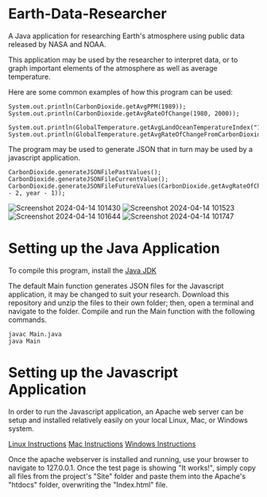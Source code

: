 # Earth-Data-Researcher

A Java application for researching Earth's atmosphere using public data released by NASA and NOAA. 

This application may be used by the researcher to interpret data, or to
graph important elements of the atmosphere as well as average temperature.

Here are some common examples of how this program can be used:

```
System.out.println(CarbonDioxide.getAvgPPM(1989));
System.out.println(CarbonDioxide.getAvgRateOfChange(1980, 2000));

System.out.println(GlobalTemperature.getAvgLandOceanTemperatureIndex("1880"));
System.out.println(GlobalTemperature.getAvgRateOfChangeFromCarbonDioxide());
```

The program may be used to generate JSON that in turn may be used by a javascript
application.

```
CarbonDioxide.generateJSONFilePastValues();
CarbonDioxide.generateJSONFileCurrentValue();
CarbonDioxide.generateJSONFileFutureValues(CarbonDioxide.getAvgRateOfChange(year - 2, year - 1));
```

![Screenshot 2024-04-14 101430](https://github.com/GOwnby/Earth-Data-Researcher/assets/37450012/8806e5f3-e741-4936-b957-d3280762464b)
![Screenshot 2024-04-14 101523](https://github.com/GOwnby/Earth-Data-Researcher/assets/37450012/5e1b0bce-2aef-4ea1-b2ff-20b1242c8284)
![Screenshot 2024-04-14 101644](https://github.com/GOwnby/Earth-Data-Researcher/assets/37450012/40780f09-bb61-43ea-9c07-30374ac28341)
![Screenshot 2024-04-14 101747](https://github.com/GOwnby/Earth-Data-Researcher/assets/37450012/36688f8e-6d4c-4e6e-84b2-09a6a299260f)


# Setting up the Java Application
To compile this program, install the [Java JDK](https://www.oracle.com/java/technologies/downloads/#jdk22-linux)

The default Main function generates JSON files for the Javascript application, it may be changed to suit your research. 
Download this repository and unzip the files to their own folder; then, open a terminal and navigate to the folder. 
Compile and run the Main function with the following commands.

```
javac Main.java
java Main
```

# Setting up the Javascript Application
In order to run the Javascript application, an Apache web server can be setup and installed relatively easily
on your local Linux, Mac, or Windows system.

[Linux Instructions](https://httpd.apache.org/docs/2.4/install.html)
[Mac Instructions](https://www.javatpoint.com/how-to-install-apache-on-mac)
[Windows Instructions](https://mid.as/kb/00143/install-configure-apache-on-windows)

Once the apache webserver is installed and running, use your browser to navigate to 127.0.0.1.
Once the test page is showing "It works!", simply copy all files from the project's "Site" folder 
and paste them into the Apache's "htdocs" folder, overwriting the "Index.html" file.